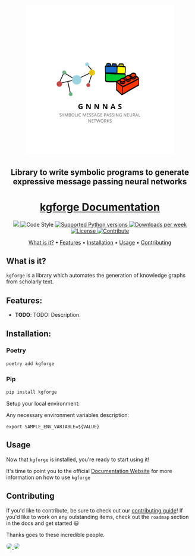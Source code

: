 <h1 align="center">
  <br>
  <img src="https://github.com/akhilpandey95/gnnNAS/blob/main/images/gnnnas-logo.png?raw=true"  width="400" height="400" alt="gnnnas logo"/>
  <br>
</h1>

<h2 align="center">Library to write symbolic programs to generate expressive message passing neural networks</h2>

<h1 align="center"><a href="https://akhilpandey95.github.io/gnnNAS/">kgforge Documentation</h1>

<p align="center">

   <a alt="Tests" href="https://github.com/akhilpandey95/gnnNAS/actions/workflows/publish-to-pypi.yml/badge.svg">
      <img src="https://github.com/akhilpandey95/gnnNAS/actions/workflows/publish-to-pypi.yml/badge.svg">
  </a>
  <img alt="Code Style" src="https://img.shields.io/badge/  code%20style-black-000000.svg" />
  <a href="https://www.python.org/downloads/release/python-390/">
  </a>
  <a href="https://pypi.org/project/gnnNAS" target="_blank">
    <img src="https://img.shields.io/badge/python-3.10-blue.svg" alt="Supported Python versions">
  </a>
  <a href="https://img.shields.io/pypi/dw/gnnnas" target="_blank">
    <img src="https://img.shields.io/pypi/dw/gnnnas" alt="Downloads per week">
  </a>
  <a href="https://img.shields.io/badge/License-MIT-yellow.svg" target="_blank">
    <img src="https://img.shields.io/badge/License-MIT-yellow.svg" alt="License">
  </a>
  <a href="https://img.shields.io/badge/PRs-welcome-brightgreen.svg?style=flat-square" target="_blank">
    <img src="https://img.shields.io/badge/PRs-welcome-brightgreen.svg?style=flat-square" alt="Contribute">
  </a>

</p>

<p align="center">
  <a href="#what-is-it">What is it?</a> •
  <a href="#features">Features</a> •
  <a href="#installation">Installation</a> •
  <a href="#usage">Usage</a>  •
  <a href="#contributing">Contributing</a>
</p>

## What is it?
`kgforge` is a library which automates the generation of knowledge graphs from scholarly text.

## Features:
  - **TODO**: TODO: Description.

## Installation:

### Poetry

```bash
poetry add kgforge
```

### Pip

```bash
pip install kgforge
```

Setup your local environment:

Any necessary environment variables description:


```shell
export SAMPLE_ENV_VARIABLE=${VALUE}
```

## Usage

Now that `kgforge` is installed, you're ready to start using it!

It's time to point you to the official [Documentation Website](https://akhilpandey95.github.io/gnnNAS/) for more information on how to use `kgforge`


## Contributing
If you'd like to contribute, be sure to check out our [contributing guide](./CONTRIBUTING.md)! If you'd like to work on any outstanding items, check out the `roadmap` section in the docs and get started :smiley:

Thanks goes to these incredible people.

<a href="https://github.com/akhilpandey95/gnnNAS/graphs/contributors">
  <img style="border-radius: 50%" src="https://contrib.rocks/image?repo=akhilpandey95/gnnNAS" />
</a>
<a href="https://github.com/akhilpandey95/gnnNAS/graphs/contributors">
  <img style="border-radius: 50%" src="https://contrib.rocks/image?repo=harishsiravuri/kgforge" />
</a>